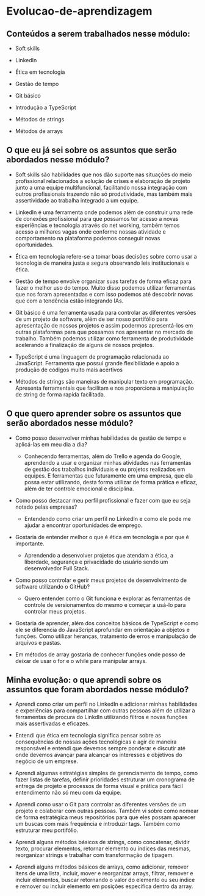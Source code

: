 # Evolucao-de-aprendizagem 

 

## Conteúdos a serem trabalhados nesse módulo: 

- Soft skills   

- LinkedIn   

- Ética em tecnologia   

- Gestão de tempo   

- Git básico   

- Introdução a TypeScript   

- Métodos de strings   

- Métodos de arrays   

## O que eu já sei sobre os assuntos que serão abordados nesse módulo?   

- Soft skills são habilidades que nos dão suporte nas situações do meio profissional relacionados a solução de crises e elaboração de projeto junto a uma equipe multifuncional, facilitando nossa integração com outros profissionais trazendo não só produtividade, mas também mais assertividade ao trabalha integrado a um equipe.   

 

- LinkedIn é uma ferramenta onde podemos além de construir uma rede de conexões profissional para que possamos ter acesso a novas experiências e tecnologia através do net working, também temos acesso a milhares vagas onde conforme nossas atividade e comportamento na plataforma podemos conseguir novas oportunidades. 

 

 

- Ética em tecnologia refere-se a tomar boas decisões sobre como usar a tecnologia de maneira justa e segura observando leis institucionais e ética. 

 

- Gestão de tempo envolve organizar suas tarefas de forma eficaz para fazer o melhor uso do tempo. Muito disso podemos utilizar ferramentas que nos foram apresentadas e com isso podemos até descobrir novas que com a tendência estão integrando IAs. 

 

- Git básico é uma ferramenta usada para controlar as diferentes versões de um projeto de software, além de ser nosso portifólio para apresentação de nossos projetos e assim podermos apresentá-los em outras plataformas para que possamos nos apresentar no mercado de trabalho. Também podemos utilizar como ferramenta de produtividade acelerando a finalização de alguns de nossos projetos. 

 

- TypeScript é uma linguagem de programação relacionada ao JavaScript. Ferramenta que possui grande flexibilidade e apoio a produção de códigos muito mais acertivos 

 

- Métodos de strings são maneiras de manipular texto em programação. Apresenta ferramentais que facilitam e nos proporciona a manipulação de string de forma rapida facilitada. 

 

 

## O que quero aprender sobre os assuntos que serão abordados nesse módulo?   

- Como posso desenvolver minhas habilidades de gestão de tempo e aplicá-las em meu dia a dia?   

    - Conhecendo ferramentas, além do Trello e agenda do Google, aprendendo a usar e organizar minhas atividades nas ferramentas de gestão dos trabalhos individuais e ou projetos realizados em equipes. E ferramentas que futuramente em uma empresa, que ela possa estar utilizando, desta forma utilizar de forma prática e eficaz, além de ter controle emocional e disciplina. 

 

- Como posso destacar meu perfil profissional e fazer com que eu seja notado pelas empresas? 

    - Entendendo como criar um perfil no LinkedIn e como ele pode me ajudar a encontrar oportunidades de emprego. 

 

- Gostaria de entender melhor o que é ética em tecnologia e por que é importante. 

    - Aprendendo a desenvolver projetos que atendam a ética, a liberdade, segurança e privacidade do usuário sendo um desenvolvedor Full Stack. 

 

- Como posso controlar e gerir meus projetos de desenvolvimento de software utilizando o GitHub? 

    - Quero entender como o Git funciona e explorar as ferramentas de controle de versionamentos do mesmo e começar a usá-lo para controlar meus projetos. 

 

- Gostaria de aprender, além dos conceitos básicos de TypeScript e como ele se diferencia do JavaScript aprofundar em orientação a objetos e funções. Como utilizar heranças, tratamento de erros e manipulação de arquivos e pastas. 

 

- Em métodos de array gostaria de conhecer funções onde posso de deixar de usar o for e o while para manipular arrays. 

 

## Minha evolução: o que aprendi sobre os assuntos que foram abordados nesse módulo? 

- Aprendi como criar um perfil no LinkedIn e adicionar minhas habilidades e experiências para compartilhar com outras pessoas além de utilizar a ferramentas de procura do LinkdIn utilizando filtros e novas funções mais assertivadas e eficazes. 

 

- Entendi que ética em tecnologia significa pensar sobre as consequências de nossas ações tecnológicas e agir de maneira responsável e entendi que devemos sempre ponderar e discutir até onde devemos avançar para alcançar os interesses e objetivos do negócio de um emprese. 

 

- Aprendi algumas estratégias simples de gerenciamento de tempo, como fazer listas de tarefas, definir prioridades estruturar um cronograma de entrega de projeto e processos de forma visual e prática para fácil entendimento não só meu com da equipe. 

 

- Aprendi como usar o Git para controlar as diferentes versões de um projeto e colaborar com outras pessoas. Também vi sobre como nomear de forma estratégica meus repositórios para que eles possam aparecer um buscas com mais frequência e introduzir tags. Também como estruturar meu portifólio. 

 

- Aprendi alguns métodos básicos de strings, como concatenar, dividir texto, procurar elementos, retornar elemento ou índices das mesmas, reorganizar strings e trabalhar com transformação de tipagem. 

 

- Aprendi alguns métodos básicos de arrays, como adicionar, remover itens de uma lista, incluir, mover e reorganizar arrays, filtrar, remover e incluir elementos, buscar retornando o valor do elemento ou seu índice e remover ou incluir elemento em posições específica dentro da array.